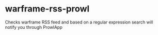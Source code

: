 # warframe-rss-prowl
Checks warframe RSS feed and based on a regular expression search will notify you through ProwlApp
